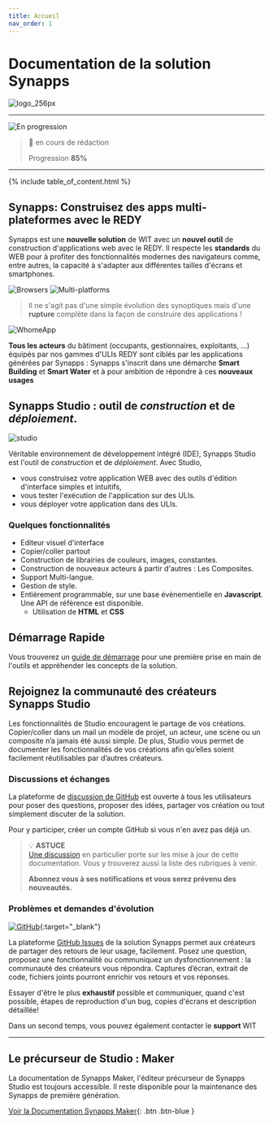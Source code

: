```yaml
---
title: Accueil
nav_order: 1
---
```


Documentation de la solution Synapps
====================================

![logo_256px](assets/logo_256px.png)

------


![En progression](assets/under-progress.gif)

> 🚧 en cours de rédaction
>
> Progression **85%**

------

{% include table_of_content.html %}

## **Synapps**: Construisez des apps **multi-plateformes** avec le **REDY**

Synapps est une **nouvelle solution** de WIT avec un **nouvel outil** de construction d'applications web avec le REDY. Il respecte les **standards** du WEB pour à profiter des fonctionnalités modernes des navigateurs comme, entre autres, la capacité à s'adapter aux différentes tailles d'écrans et smartphones.


![Browsers](assets/browsers.png)
![Multi-platforms](assets/multi-platforms.png)

> Il ne s'agit pas d'une simple évolution des synoptiques mais d'une **rupture** complète dans la façon de construire des applications !

![WhomeApp](assets/WHomeApp.gif)

**Tous les acteurs** du bâtiment (occupants, gestionnaires, exploitants, …) équipés par nos gammes d'ULIs REDY sont ciblés par les applications générées par Synapps : Synapps s'inscrit dans une démarche **Smart Building** et **Smart Water** et à pour ambition de répondre à ces **nouveaux usages**

## Synapps Studio : outil de *construction* et de *déploiement*.

![studio](assets/studio-001.png)

Véritable environnement de développement intégré (IDE), Synapps Studio est l'outil de *construction* et de *déploiement*.
Avec Studio,
 - vous construisez votre application WEB avec des outils d'édition d'interface simples et intuitifs,
 - vous tester l'exécution de l'application sur des ULIs.
 - vous déployer votre application dans des ULIs.


### Quelques fonctionnalités
  - Editeur visuel d'interface
  - Copier/coller partout
  - Construction de librairies de couleurs, images, constantes.
  - Construction de nouveaux acteurs à partir d'autres : Les Composites.
  - Support Multi-langue.
  - Gestion de style.
  - Entièrement programmable, sur une base évènementielle en **Javascript**. Une API de référence est disponible.
    - Utilisation de **HTML** et **CSS**


## Démarrage Rapide

Vous trouverez un [guide de démarrage](./quick-start) pour une première prise en main de l'outils et appréhender les concepts de la solution.

## Rejoignez la communauté des créateurs Synapps Studio

Les fonctionnalités de Studio encouragent le
partage de vos créations. Copier/coller dans
un mail un modèle de projet, un acteur, une
scène ou un composite n’a jamais été aussi
simple. De plus, Studio vous permet de
documenter les fonctionnalités de vos
créations afin qu’elles soient facilement
réutilisables par d’autres créateurs.


### Discussions et échanges

La plateforme de [discussion de GitHub](https://github.com/witsa/synapps/discussions) est ouverte à tous les utilisateurs pour poser des questions, proposer des idées, partager vos création ou tout simplement discuter de la solution.

Pour y participer, créer un compte GitHub si vous n'en avez pas déjà un.

> 💡 **ASTUCE**<br> [Une discussion](https://github.com/witsa/synapps/discussions) en particulier porte sur les mise à jour de cette documentation. Vous y trouverez aussi la liste des rubriques à venir.
>
> **Abonnez vous à ses notifications et vous serez prévenu des nouveautés.**


### Problèmes et demandes d'évolution

[![GitHub](assets/github.png)](https://github.com/witsa/synapps/issues){:target="_blank"}

La plateforme [GitHub Issues](https://github.com/witsa/synapps/issues) de la solution
Synapps permet aux créateurs de partager
des retours de leur usage, facilement.
Posez une question, proposez une
fonctionnalité ou communiquez un
dysfonctionnement : la communauté des
créateurs vous répondra.
Captures d’écran, extrait de code, fichiers
joints pourront enrichir vos retours et vos
réponses.

Essayer d'être le plus **exhaustif** possible et communiquer, quand c'est possible, étapes de reproduction d'un bug, copies d'écrans et description détaillée!

Dans un second temps, vous pouvez également contacter le **support** WIT


---------------------

## Le précurseur de Studio : Maker

La documentation de Synapps Maker, l'éditeur précurseur de Synapps Studio est toujours accessible. Il reste disponible pour la maintenance des Synapps de première génération.

[Voir la Documentation Synapps Maker](./maker/README.md){: .btn .btn-blue }
